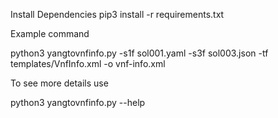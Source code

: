 Install Dependencies
    pip3 install -r requirements.txt
    
Example command

 python3 yangtovnfinfo.py -s1f sol001.yaml  -s3f sol003.json -tf templates/VnfInfo.xml -o vnf-info.xml
 
 
To see more details use

 python3 yangtovnfinfo.py --help
